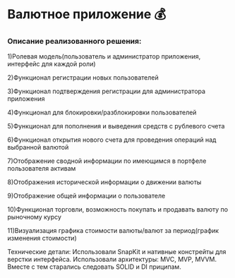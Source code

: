 # Валютное приложение 💰

###  Описание реализованного решения:

1)Ролевая модель(пользователь и администратор приложения, интерфейс для каждой роли)

2)Функционал регистрации новых пользователей

3)Функционал подтверждения регистрации для администратора приложения

4)Функционал для блокировки/разблокировки пользователей

5)Функционал для пополнения и выведения средств с рублевого счета

6)Функционал открытия нового счета для проведения операций над выбранной валютой

7)Отображение сводной информации по имеющимся в портфеле пользователя активам

8)Отображения исторической информации о движении валюты

9)Отображение общей информации о пользователе

10)Функционал торговли, возможность покупать и продавать валюту по рыночному курсу

11)Визуализация графика стоимости валюты/валют за период(график изменения стоимости)

Технические детали:
Использовали SnapKit и нативные констрейты для верстки интерфейса.
Использовали архитектуры: MVC, MVP, MVVM. Вместе с тем старались следовать SOLID и DI приципам.


